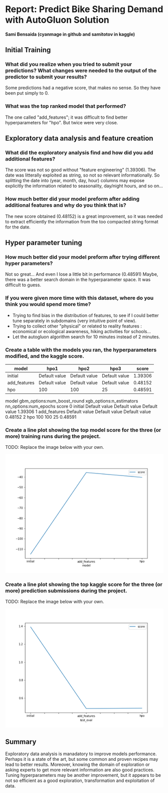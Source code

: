 # Report: Predict Bike Sharing Demand with AutoGluon Solution
#### Sami Bensaida (cyanmage in github and samitotov in kaggle)

## Initial Training
### What did you realize when you tried to submit your predictions? What changes were needed to the output of the predictor to submit your results?
Some predictions had a negative score, that makes no sense. So they have been put simply to 0.

### What was the top ranked model that performed?
The one called "add_features"; it was difficult to find better hyperparameters for "hpo". But twice were very close.

## Exploratory data analysis and feature creation
### What did the exploratory analysis find and how did you add additional features?
The score was not so good without "feature engineering" (1.39306). 
The date was litterally exploited as string, so not so relevant informationally.
So splitting the date into (year, month, day, hour) columns may expose explicitly the information related to seasonality, day/night hours, and so on...

### How much better did your model preform after adding additional features and why do you think that is?
The new score obtained (0.48152) is a great improvement, so it was needed to extract efficiently the information from the too compacted string format for the date.

## Hyper parameter tuning
### How much better did your model preform after trying different hyper parameters?
Not so great... And even I lose a little bit in performance (0.48591)
Maybe, there was a better search domain in the hyperparameter space. It was difficult to guess.

### If you were given more time with this dataset, where do you think you would spend more time?
- Trying to find bias in the distribution of features, to see if I could better tune separately in subdomains (very intuitive point of view).
- Trying to collect other "physical" or related to reality features : economical or ecological awareness, hiking activities for schools...
- Let the autogluon algorithm search for 10 minutes instead of 2 minutes.

### Create a table with the models you ran, the hyperparameters modified, and the kaggle score.
|model|hpo1|hpo2|hpo3|score|
|--|--|--|--|--|
|initial|Default value|Default value|Default value|1.39306|
|add_features|Default value|Default value|Default value|0.48152|
|hpo|100|100|25|0.48591|

model 	gbm_options:num_boost_round 	xgb_options:n_estimators 	nn_options:num_epochs 	score
0 	initial 	Default value 	Default value 	Default value 	1.39306
1 	add_features 	Default value 	Default value 	Default value 	0.48152
2 	hpo 	100 	100 	25 	0.48591

### Create a line plot showing the top model score for the three (or more) training runs during the project.

TODO: Replace the image below with your own.

![model_train_score.png](img/model_train_score.png)

### Create a line plot showing the top kaggle score for the three (or more) prediction submissions during the project.

TODO: Replace the image below with your own.

![model_test_score.png](img/model_test_score.png)

## Summary
Exploratory data analysis is manadatory to improve models performance. Perhaps it is a state of the art, but some common and proven recipes 
may lead to better results. Moreover, knowing the domain of exploration or asking experts to get more relevant information are also good practices.
Tuning hyperparameters may be another improvement, but it appears to be not so efficient as a good exploration, transformation and exploitation of data.

